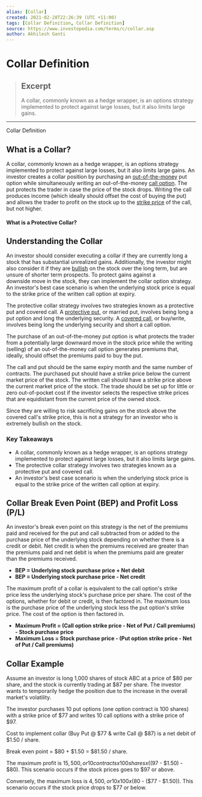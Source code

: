 ```yaml
---
alias: [Collar]
created: 2021-02-28T22:26:39 (UTC +11:00)
tags: [Collar Definition, Collar Definition]
source: https://www.investopedia.com/terms/c/collar.asp
author: Akhilesh Ganti
---
```


# Collar Definition

> ## Excerpt
> A collar, commonly known as a hedge wrapper, is an options strategy implemented to protect against large losses, but it also limits large gains.

---

Collar Definition
## What is a Collar?

A collar, commonly known as a hedge wrapper, is an options strategy implemented to protect against large losses, but it also limits large gains. An investor creates a collar position by purchasing an [out-of-the-money](https://www.investopedia.com/terms/o/outofthemoney.asp) put option while simultaneously writing an out-of-the-money [call option](https://www.investopedia.com/terms/c/calloption.asp). The put protects the trader in case the price of the stock drops. Writing the call produces income (which ideally should offset the cost of buying the put) and allows the trader to profit on the stock up to the [strike price](https://www.investopedia.com/terms/s/strikeprice.asp) of the call, but not higher.

#### What is a Protective Collar?

## Understanding the Collar

An investor should consider executing a collar if they are currently long a stock that has substantial unrealized gains. Additionally, the investor might also consider it if they are [bullish](https://www.investopedia.com/terms/b/bull.asp) on the stock over the long term, but are unsure of shorter term prospects. To protect gains against a downside move in the stock, they can implement the collar option strategy. An investor's best case scenario is when the underlying stock price is equal to the strike price of the written call option at expiry.

The protective collar strategy involves two strategies known as a protective put and covered call. A [protective put](https://www.investopedia.com/terms/p/protective-put.asp), or married put, involves being long a put option and long the underlying security. A [covered call](https://www.investopedia.com/terms/c/coveredcall.asp), or buy/write, involves being long the underlying security and short a call option.

The purchase of an out-of-the-money put option is what protects the trader from a potentially large downward move in the stock price while the writing (selling) of an out-of-the-money call option generates premiums that, ideally, should offset the premiums paid to buy the put.

The call and put should be the same expiry month and the same number of contracts. The purchased put should have a strike price below the current market price of the stock. The written call should have a strike price above the current market price of the stock. The trade should be set up for little or zero out-of-pocket cost if the investor selects the respective strike prices that are equidistant from the current price of the owned stock.

Since they are willing to risk sacrificing gains on the stock above the covered call's strike price, this is not a strategy for an investor who is extremely bullish on the stock.

### Key Takeaways

-   A collar, commonly known as a hedge wrapper, is an options strategy implemented to protect against large losses, but it also limits large gains.
-   The protective collar strategy involves two strategies known as a protective put and covered call.
-   An investor's best case scenario is when the underlying stock price is equal to the strike price of the written call option at expiry.

## Collar Break Even Point (BEP) and Profit Loss (P/L)

An investor's break even point on this strategy is the net of the premiums paid and received for the put and call subtracted from or added to the purchase price of the underlying stock depending on whether there is a credit or debit. Net credit is when the premiums received are greater than the premiums paid and net debit is when the premiums paid are greater than the premiums received.

-   **BEP = Underlying stock purchase price + Net debit**
-   **BEP = Underlying stock purchase price - Net credit**

The maximum profit of a collar is equivalent to the call option's strike price less the underlying stock's purchase price per share. The cost of the options, whether for debit or credit, is then factored in. The maximum loss is the purchase price of the underlying stock less the put option's strike price. The cost of the option is then factored in.

-   **Maximum Profit = (Call option strike price - Net of Put / Call premiums) - Stock purchase price**
-   **Maximum Loss = Stock purchase price - (Put option strike price - Net of Put / Call premiums)**

## Collar Example

Assume an investor is long 1,000 shares of stock ABC at a price of $80 per share, and the stock is currently trading at $87 per share. The investor wants to temporarily hedge the position due to the increase in the overall market's volatility.

The investor purchases 10 put options (one option contract is 100 shares) with a strike price of $77 and writes 10 call options with a strike price of $97.

Cost to implement collar (Buy Put @ $77 & write Call @ $87) is a net debit of $1.50 / share.

Break even point = $80 + $1.50 = $81.50 / share.

The maximum profit is $15,500, or 10 contracts x 100 shares x (($97 - $1.50) - $80). This scenario occurs if the stock prices goes to $97 or above.

Conversely, the maximum loss is $4,500, or 10 x 100 x ($80 - ($77 - $1.50)). This scenario occurs if the stock price drops to $77 or below.
